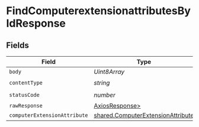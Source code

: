 # FindComputerextensionattributesByIdResponse


## Fields

| Field                                                                                  | Type                                                                                   | Required                                                                               | Description                                                                            |
| -------------------------------------------------------------------------------------- | -------------------------------------------------------------------------------------- | -------------------------------------------------------------------------------------- | -------------------------------------------------------------------------------------- |
| `body`                                                                                 | *Uint8Array*                                                                           | :heavy_minus_sign:                                                                     | N/A                                                                                    |
| `contentType`                                                                          | *string*                                                                               | :heavy_check_mark:                                                                     | N/A                                                                                    |
| `statusCode`                                                                           | *number*                                                                               | :heavy_check_mark:                                                                     | N/A                                                                                    |
| `rawResponse`                                                                          | [AxiosResponse>](https://axios-http.com/docs/res_schema)                               | :heavy_minus_sign:                                                                     | N/A                                                                                    |
| `computerExtensionAttribute`                                                           | [shared.ComputerExtensionAttribute](../../models/shared/computerextensionattribute.md) | :heavy_minus_sign:                                                                     | OK                                                                                     |